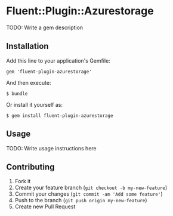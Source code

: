 # Fluent::Plugin::Azurestorage

TODO: Write a gem description

## Installation

Add this line to your application's Gemfile:

    gem 'fluent-plugin-azurestorage'

And then execute:

    $ bundle

Or install it yourself as:

    $ gem install fluent-plugin-azurestorage

## Usage

TODO: Write usage instructions here

## Contributing

1. Fork it
2. Create your feature branch (`git checkout -b my-new-feature`)
3. Commit your changes (`git commit -am 'Add some feature'`)
4. Push to the branch (`git push origin my-new-feature`)
5. Create new Pull Request
